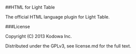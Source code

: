 ##HTML for Light Table

The official HTML language plugin for Light Table.

###License

Copyright (C) 2013 Kodowa Inc.

Distributed under the GPLv3, see license.md for the full text.